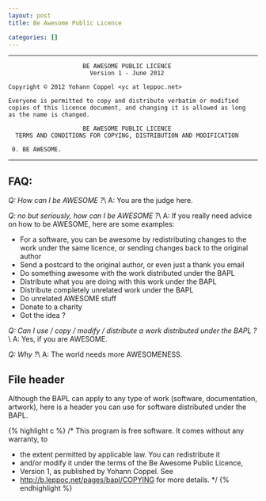 ```yaml
---
layout: post
title: Be Awesome Public Licence

categories: []
---
```


*********************************************************************
~~~~
                     BE AWESOME PUBLIC LICENCE
                       Version 1 - June 2012

Copyright © 2012 Yohann Coppel <yc at leppoc.net>

Everyone is permitted to copy and distribute verbatim or modified
copies of this licence document, and changing it is allowed as long
as the name is changed.

                     BE AWESOME PUBLIC LICENCE
  TERMS AND CONDITIONS FOR COPYING, DISTRIBUTION AND MODIFICATION

 0. BE AWESOME.
~~~~
*********************************************************************

FAQ:
----
*Q: How can I be AWESOME ?*\\
A: You are the judge here.

*Q: no but seriously, how can I be AWESOME ?*\\
A: If you really need advice on how to be AWESOME, here are some examples:

 * For a software, you can be awesome by redistributing changes to the work under
   the same licence, or sending changes back to the original author
 * Send a postcard to the original author, or even just a thank you email
 * Do something awesome with the work distributed under the BAPL
 * Distribute what you are doing with this work under the BAPL
 * Distribute completely unrelated work under the BAPL
 * Do unrelated AWESOME stuff
 * Donate to a charity
 * Got the idea ?

*Q: Can I use / copy / modify / distribute a work distributed under the BAPL ?*\\
A: Yes, if you are AWESOME.

*Q: Why ?*\\
A: The world needs more AWESOMENESS.


File header
-----------

Although the BAPL can apply to any type of work (software, documentation,
artwork), here is a header you can use for software distributed under the BAPL.

{% highlight c %}
/* This program is free software. It comes without any warranty, to
 * the extent permitted by applicable law. You can redistribute it
 * and/or modify it under the terms of the Be Awesome Public Licence,
 * Version 1, as published by Yohann Coppel. See
 * http://b.leppoc.net/pages/bapl/COPYING for more details. */
{% endhighlight %}


